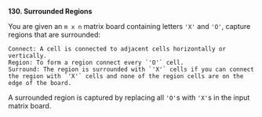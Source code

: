 **130. Surrounded Regions**

You are given an `m x n` matrix board containing letters `'X'` and `'O'`, capture regions that are surrounded:

    Connect: A cell is connected to adjacent cells horizontally or vertically.
    Region: To form a region connect every `'O'` cell.
    Surround: The region is surrounded with `'X'` cells if you can connect the region with `'X'` cells and none of the region cells are on the edge of the board.

A surrounded region is captured by replacing all `'O'`s with `'X'`s in the input matrix board.